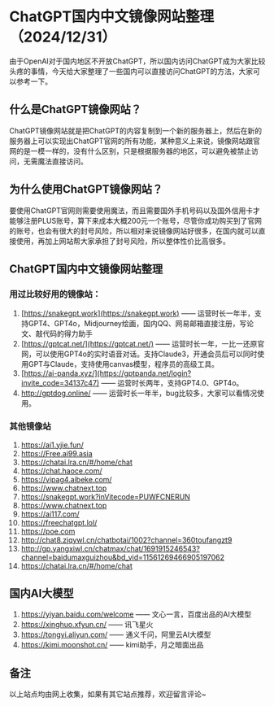 # ChatGPT国内中文镜像网站整理（2024/12/31）
由于OpenAI对于国内地区不开放ChatGPT，所以国内访问ChatGPT成为大家比较头疼的事情，今天给大家整理了一些国内可以直接访问ChatGPT的方法，大家可以参考一下。

## 什么是ChatGPT镜像网站？
ChatGPT镜像网站就是把ChatGPT的内容复制到一个新的服务器上，然后在新的服务器上可以实现出ChatGPT官网的所有功能，某种意义上来说，镜像网站跟官网的是一模一样的，没有什么区别，只是根据服务器的地区，可以避免被禁止访问，无需魔法直接访问。

## 为什么使用ChatGPT镜像网站？
要使用ChatGPT官网则需要使用魔法，而且需要国外手机号码以及国外信用卡才能够注册PLUS账号，算下来成本大概200元一个账号，尽管你成功购买到了官网的账号，也会有很大的封号风险，所以相对来说镜像网站好很多，在国内就可以直接使用，再加上网站帮大家承担了封号风险，所以整体性价比高很多。

## ChatGPT国内中文镜像网站整理

### 用过比较好用的镜像站：
1. [https://snakegpt.work](https://snakegpt.work) —— 运营时长一年半，支持GPT4、GPT4o，Midjourney绘画，国内QQ、网易邮箱直接注册，写论文、敲代码的得力助手
2. [https://gptcat.net/](https://gptcat.net/) —— 运营时长一年，一比一还原官网，可以使用GPT4o的实时语音对话。支持Claude3，开通会员后可以同时使用GPT与Claude，支持使用canvas模型，程序员的高级工具。
3. [https://ai-panda.xyz/](https://gptpanda.net/login?invite_code=34137c47) —— 运营时长两年，支持GPT4.0、GPT4o。
4. http://gptdog.online/ —— 运营时长一年半，bug比较多，大家可以看情况使用。

### 其他镜像站
1. https://ai1.yjie.fun/ 
2. https://Free.ai99.asia
3. https://chatai.lra.cn/#/home/chat
4. https://chat.haoce.com/
5. https://vipag4.aibeke.com/
6. https://www.chatnext.top
7. https://snakegpt.work?inVitecode=PUWFCNERUN
8. https://www.chatnext.top
9. https://ai117.com/
10. https://freechatgpt.lol/
11. https://poe.com
12. http://chat8.zjqywl.cn/chatbotai/1002?channel=360toufangzt9
13. http://gp.yangxiwl.cn/chatmax/chat/1691915246543?channel=baidumaxguizhou&bd_vid=11561269466905197062
14. https://chatai.lra.cn/#/home/chat

## 国内AI大模型
1. https://yiyan.baidu.com/welcome —— 文心一言，百度出品的AI大模型
2. https://xinghuo.xfyun.cn/ —— 讯飞星火
3. https://tongyi.aliyun.com/ —— 通义千问，阿里云AI大模型
4. https://kimi.moonshot.cn/ —— kimi助手，月之暗面出品

## 备注
以上站点均由网上收集，如果有其它站点推荐，欢迎留言评论~
